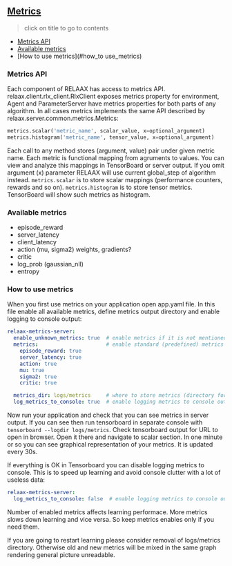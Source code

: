 ## [Metrics](../README.md#contents)
> click on title to go to contents
- [Metrics API](#metrics_api)
- [Available metrics](#available_metrics)
- [How to use metrics](#how_to use_metrics)

<a href="#metrics_api"></a>
### Metrics API
Each component of RELAAX has access to metrics API. relaax.client.rlx_client.RlxClient exposes metrics property for environment, Agent and ParameterServer have metrics properties for both parts of any algorithm. In all cases metrics implements the same API described by relaax.server.common.metrics.Metrics:

```python
metrics.scalar('metric_name', scalar_value, x=optional_argument)
metrics.histogram('metric_name', tensor_value, x=optional_argument)
```
Each call to any method stores (argument, value) pair under given metric name. Each metric is functional mapping from agruments to values. You can view and analyze this mappings in TensorBoard or server output. If you omit argument (x) parameter RELAAX will use current global_step of algorithm instead.
`metrics.scalar` is to store scalar mappings (performance counters, rewards and so on).
`metrics.histogram` is to store tensor metrics. TensorBoard will show such metrics as histogram.

<a href="#available_metrics"></a>
### Available metrics

- episode_reward
- server_latency
- client_latency
- action (mu, sigma2) weights, gradients?
- critic
- log_prob (gaussian_nll)
- entropy

<a href="#how_to_use_metrics"></a>
### How to use metrics

When you first use metrics on your application open app.yaml file. In this file enable all available metrics, define metrics output directory and enable logging to console output:
```yaml
relaax-metrics-server:
  enable_unknown_metrics: true  # enable metrics if it is not mentioned in list below
  metrics:                      # enable standard (predefined) metrics
    episode_reward: true
    server_latency: true
    action: true
    mu: true
    sigma2: true
    critic: true

  metrics_dir: logs/metrics     # where to store metrics (directory for tensorboard)
  log_metrics_to_console: true  # enable logging metrics to console output
```

Now run your application and check that you can see metrics in server output. If you can see then run tensorboard in separate console with `tensorboard --logdir logs/metrics`. Check tensorboard output for URL to open in browser. Open it there and navigate to scalar section. In one minute or so you can see graphical representation of your metrics. It is updated every 30s.

If everything is OK in Tensorboard you can disable logging metrics to console. This is to speed up learning and avoid console clutter with a lot of useless data: 
```yaml
relaax-metrics-server:
  log_metrics_to_console: false  # enable logging metrics to console output
```

Number of enabled metrics affects learning performace. More metrics slows down learning and vice versa. So keep metrics enables only if you need them.

If you are going to restart learning please consider removal of logs/metrics directory. Otherwise old and new metrics will be mixed in the same graph rendering general picture unreadable.
